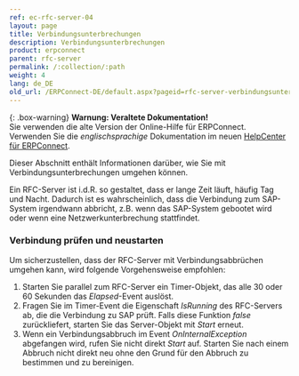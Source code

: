 ```yaml
---
ref: ec-rfc-server-04
layout: page
title: Verbindungsunterbrechungen
description: Verbindungsunterbrechungen
product: erpconnect
parent: rfc-server
permalink: /:collection/:path
weight: 4
lang: de_DE
old_url: /ERPConnect-DE/default.aspx?pageid=rfc-server-verbindungsunterbrechungen
---
```


{: .box-warning}
**Warnung: Veraltete Dokumentation!** <br>
Sie verwenden die alte Version der Online-Hilfe für ERPConnect.<br>
Verwenden Sie die *englischsprachige* Dokumentation im neuen [HelpCenter für ERPConnect](https://helpcenter.theobald-software.com/erpconnect/documentation/introduction/).


Dieser Abschnitt enthält Informationen darüber, wie Sie mit Verbindungsunterbrechungen umgehen können.

Ein RFC-Server ist i.d.R. so gestaltet, dass er lange Zeit läuft, häufig Tag und Nacht. 
Dadurch ist es wahrscheinlich, dass die Verbindung zum SAP-System irgendwann abbricht, z.B. wenn das SAP-System gebootet wird oder wenn eine Netzwerkunterbrechung stattfindet.


### Verbindung prüfen und neustarten

Um sicherzustellen, dass der RFC-Server mit Verbindungsabbrüchen umgehen kann, wird folgende Vorgehensweise empfohlen:

1. Starten Sie parallel zum RFC-Server ein Timer-Objekt, das alle 30 oder 60 Sekunden das *Elapsed*-Event auslöst. 
2. Fragen Sie im Timer-Event die Eigenschaft *IsRunning* des RFC-Servers ab, die die Verbindung zu SAP prüft. 
Falls diese Funktion *false* zurückliefert, starten Sie das Server-Objekt mit *Start* erneut. 
3. Wenn ein Verbindungsabbruch im Event *OnInternalException* abgefangen wird, rufen Sie nicht direkt *Start* auf. 
Starten Sie nach einem Abbruch nicht direkt neu ohne den Grund für den Abbruch zu bestimmen und zu bereinigen.
